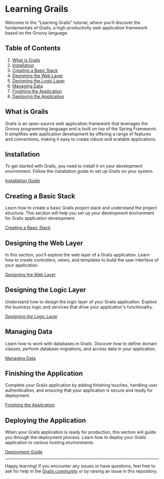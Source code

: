 
# Learning Grails

Welcome to the "Learning Grails" tutorial, where you'll discover the fundamentals of Grails, a high-productivity web application framework based on the Groovy language.

## Table of Contents

1. [What is Grails](#what-is-grails)
2. [Installation](#installation)
3. [Creating a Basic Stack](#creating-a-basic-stack)
4. [Designing the Web Layer](#designing-the-web-layer)
5. [Designing the Logic Layer](#designing-the-logic-layer)
6. [Managing Data](#managing-data)
7. [Finishing the Application](#finishing-the-application)
8. [Deploying the Application](#deploying-the-application)

## What is Grails

Grails is an open-source web application framework that leverages the Groovy programming language and is built on top of the Spring Framework. It simplifies web application development by offering a range of features and conventions, making it easy to create robust and scalable applications.

## Installation

To get started with Grails, you need to install it on your development environment. Follow the installation guide to set up Grails on your system.

[Installation Guide](installation.md)

## Creating a Basic Stack

Learn how to create a basic Grails project stack and understand the project structure. This section will help you set up your development environment for Grails application development.

[Creating a Basic Stack](creating-a-basic-stack.md)

## Designing the Web Layer

In this section, you'll explore the web layer of a Grails application. Learn how to create controllers, views, and templates to build the user interface of your application.

[Designing the Web Layer](designing-the-web-layer.md)

## Designing the Logic Layer

Understand how to design the logic layer of your Grails application. Explore the business logic and services that drive your application's functionality.

[Designing the Logic Layer](designing-the-logic-layer.md)

## Managing Data

Learn how to work with databases in Grails. Discover how to define domain classes, perform database migrations, and access data in your application.

[Managing Data](managing-data.md)

## Finishing the Application

Complete your Grails application by adding finishing touches, handling user authentication, and ensuring that your application is secure and ready for deployment.

[Finishing the Application](finishing-the-application.md)

## Deploying the Application

When your Grails application is ready for production, this section will guide you through the deployment process. Learn how to deploy your Grails application to various hosting environments.

[Deployment Guide](deployment.md)

---

Happy learning! If you encounter any issues or have questions, feel free to ask for help in the [Grails community](https://grails.org/community) or by raising an issue in this repository.
